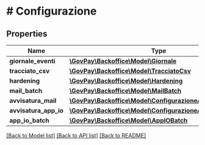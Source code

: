 # # Configurazione

## Properties

Name | Type | Description | Notes
------------ | ------------- | ------------- | -------------
**giornale_eventi** | [**\GovPay\Backoffice\Model\Giornale**](Giornale.md) |  |
**tracciato_csv** | [**\GovPay\Backoffice\Model\TracciatoCsv**](TracciatoCsv.md) |  |
**hardening** | [**\GovPay\Backoffice\Model\Hardening**](Hardening.md) |  |
**mail_batch** | [**\GovPay\Backoffice\Model\MailBatch**](MailBatch.md) |  |
**avvisatura_mail** | [**\GovPay\Backoffice\Model\ConfigurazioneAvvisaturaMail**](ConfigurazioneAvvisaturaMail.md) |  |
**avvisatura_app_io** | [**\GovPay\Backoffice\Model\ConfigurazioneAvvisaturaAppIO**](ConfigurazioneAvvisaturaAppIO.md) |  |
**app_io_batch** | [**\GovPay\Backoffice\Model\AppIOBatch**](AppIOBatch.md) |  |

[[Back to Model list]](../../README.md#models) [[Back to API list]](../../README.md#endpoints) [[Back to README]](../../README.md)
